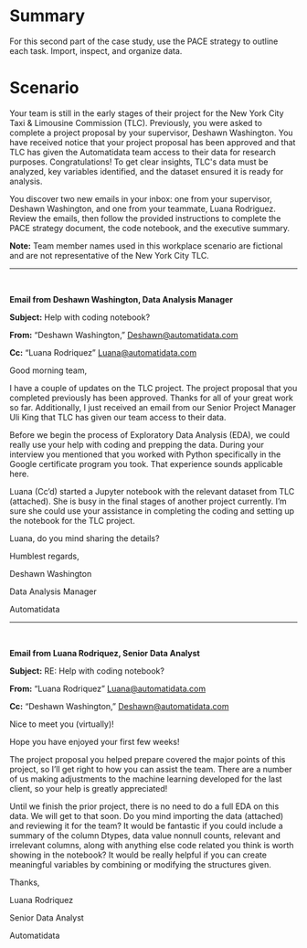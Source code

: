 # Summary
For this second part of the case study, use the PACE strategy to outline each task. Import, inspect, and organize data.

# Scenario
Your team is still in the early stages of their project for the New York City Taxi & Limousine Commission (TLC). Previously, you were asked to complete a project proposal by your supervisor, Deshawn Washington. You have received notice that your project proposal has been approved and that TLC has given the Automatidata team access to their data for research purposes. Congratulations! To get clear insights, TLC's data must be analyzed, key variables identified, and the dataset ensured it is ready for analysis.

You discover two new emails in your inbox: one from your supervisor, Deshawn Washington, and one from your teammate, Luana Rodriguez. Review the emails, then follow the provided instructions to complete the PACE strategy document, the code notebook, and the executive summary. 

**Note:** Team member names used in this workplace scenario are fictional and are not representative of the New York City TLC.

---
<br>

**Email from Deshawn Washington, Data Analysis Manager**

**Subject:** Help with coding notebook?

**From:** “Deshawn Washington,” Deshawn@automatidata.com 

**Cc:** “Luana Rodriquez” Luana@automatidata.com

Good morning team,

I have a couple of updates on the TLC project. The project proposal that you completed previously has been approved. Thanks for all of your great work so far.  Additionally, I just received an email from our Senior Project Manager Uli King that TLC has given our team access to their data.

Before we begin the process of Exploratory Data Analysis (EDA), we could really use your help with coding and prepping the data. During your interview you mentioned that you worked with Python specifically in the Google certificate program you took. That experience sounds applicable here. 

Luana (Cc’d) started a Jupyter notebook with the relevant dataset from TLC (attached). She is busy in the final stages of another project currently.  I’m sure she could use your assistance in completing the coding and setting up the notebook for the TLC project. 

Luana, do you mind sharing the details? 

Humblest regards, 

Deshawn Washington

Data Analysis Manager

Automatidata

---
<br>

**Email from Luana Rodriquez, Senior Data Analyst**

**Subject:** RE: Help with coding notebook?

**From:**  “Luana Rodriquez” Luana@automatidata.com

**Cc:** “Deshawn Washington,” Deshawn@automatidata.com 

Nice to meet you (virtually)! 

Hope you have enjoyed your first few weeks! 

The project proposal you helped prepare covered the major points of this project, so I’ll get right to how you can assist the team. There are a number of us making adjustments to the machine learning developed for the last client, so your help is greatly appreciated!

Until we finish the prior project, there is no need to do a full EDA on this data. We will get to that soon. Do you mind importing the data (attached) and reviewing it for the team? It would be fantastic if you could include a summary of the column Dtypes, data value nonnull counts, relevant and irrelevant columns, along with anything else code related you think is worth showing in the notebook? It would be really helpful if you can create meaningful variables by combining or modifying the structures given.     

Thanks,

Luana Rodriquez

Senior Data Analyst

Automatidata